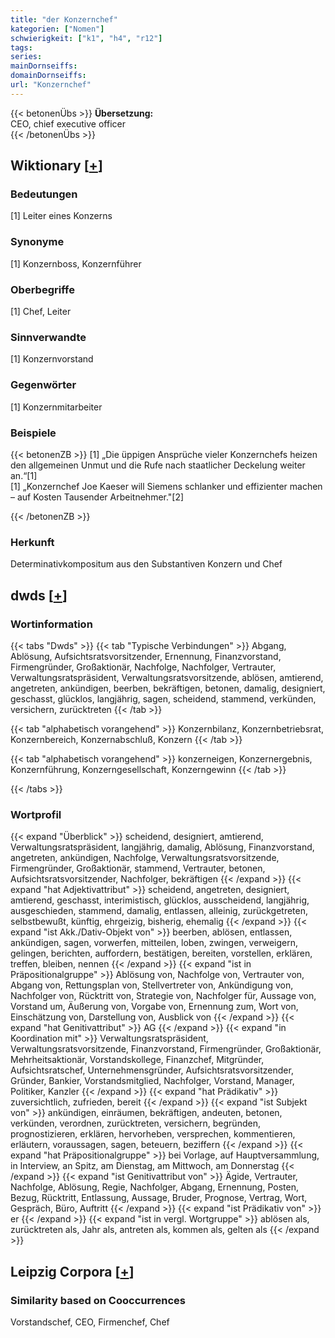 ```yaml
---
title: "der Konzernchef"
kategorien: ["Nomen"]
schwierigkeit: ["k1", "h4", "r12"]
tags:
series:
mainDornseiffs:
domainDornseiffs:
url: "Konzernchef"
---
```


{{< betonenÜbs >}}
**Übersetzung:**  
CEO, chief executive officer  
{{< /betonenÜbs >}}

## Wiktionary [[+](https://de.wiktionary.org/wiki/Konzernchef)]

### Bedeutungen
[1] Leiter eines Konzerns  

### Synonyme
[1] Konzernboss, Konzernführer  

### Oberbegriffe
[1] Chef, Leiter  

### Sinnverwandte
[1] Konzernvorstand  

### Gegenwörter
[1] Konzernmitarbeiter  

### Beispiele
{{< betonenZB >}}
[1] „Die üppigen Ansprüche vieler Konzernchefs heizen den allgemeinen Unmut und die Rufe nach staatlicher Deckelung weiter an.“[1]  
[1] „Konzernchef Joe Kaeser will Siemens schlanker und effizienter machen – auf Kosten Tausender Arbeitnehmer."[2]  

{{< /betonenZB >}}
### Herkunft
Determinativkompositum aus den Substantiven Konzern und Chef  



## dwds [[+](https://www.dwds.de/wb/Konzernchef)]

### Wortinformation
{{< tabs "Dwds" >}}
{{< tab "Typische Verbindungen" >}}
Abgang, Ablösung, Aufsichtsratsvorsitzender, Ernennung, Finanzvorstand, Firmengründer, Großaktionär, Nachfolge, Nachfolger, Vertrauter, Verwaltungsratspräsident, Verwaltungsratsvorsitzende, ablösen, amtierend, angetreten, ankündigen, beerben, bekräftigen, betonen, damalig, designiert, geschasst, glücklos, langjährig, sagen, scheidend, stammend, verkünden, versichern, zurücktreten
{{< /tab >}}

{{< tab "alphabetisch vorangehend" >}}
Konzernbilanz, Konzernbetriebsrat, Konzernbereich, Konzernabschluß, Konzern
{{< /tab >}}

{{< tab "alphabetisch vorangehend" >}}
konzerneigen, Konzernergebnis, Konzernführung, Konzerngesellschaft, Konzerngewinn
{{< /tab >}}

{{< /tabs >}}

### Wortprofil
{{< expand "Überblick" >}} scheidend, designiert, amtierend, Verwaltungsratspräsident, langjährig, damalig, Ablösung, Finanzvorstand, angetreten, ankündigen, Nachfolge, Verwaltungsratsvorsitzende, Firmengründer, Großaktionär, stammend, Vertrauter, betonen, Aufsichtsratsvorsitzender, Nachfolger, bekräftigen {{< /expand >}}
{{< expand "hat Adjektivattribut" >}} scheidend, angetreten, designiert, amtierend, geschasst, interimistisch, glücklos, ausscheidend, langjährig, ausgeschieden, stammend, damalig, entlassen, alleinig, zurückgetreten, selbstbewußt, künftig, ehrgeizig, bisherig, ehemalig {{< /expand >}}
{{< expand "ist Akk./Dativ-Objekt von" >}} beerben, ablösen, entlassen, ankündigen, sagen, vorwerfen, mitteilen, loben, zwingen, verweigern, gelingen, berichten, auffordern, bestätigen, bereiten, vorstellen, erklären, treffen, bleiben, nennen {{< /expand >}}
{{< expand "ist in Präpositionalgruppe" >}} Ablösung von, Nachfolge von, Vertrauter von, Abgang von, Rettungsplan von, Stellvertreter von, Ankündigung von, Nachfolger von, Rücktritt von, Strategie von, Nachfolger für, Aussage von, Vorstand um, Äußerung von, Vorgabe von, Ernennung zum, Wort von, Einschätzung von, Darstellung von, Ausblick von {{< /expand >}}
{{< expand "hat Genitivattribut" >}} AG {{< /expand >}}
{{< expand "in Koordination mit" >}} Verwaltungsratspräsident, Verwaltungsratsvorsitzende, Finanzvorstand, Firmengründer, Großaktionär, Mehrheitsaktionär, Vorstandskollege, Finanzchef, Mitgründer, Aufsichtsratschef, Unternehmensgründer, Aufsichtsratsvorsitzender, Gründer, Bankier, Vorstandsmitglied, Nachfolger, Vorstand, Manager, Politiker, Kanzler {{< /expand >}}
{{< expand "hat Prädikativ" >}} zuversichtlich, zufrieden, bereit {{< /expand >}}
{{< expand "ist Subjekt von" >}} ankündigen, einräumen, bekräftigen, andeuten, betonen, verkünden, verordnen, zurücktreten, versichern, begründen, prognostizieren, erklären, hervorheben, versprechen, kommentieren, erläutern, voraussagen, sagen, beteuern, beziffern {{< /expand >}}
{{< expand "hat Präpositionalgruppe" >}} bei Vorlage, auf Hauptversammlung, in Interview, an Spitz, am Dienstag, am Mittwoch, am Donnerstag {{< /expand >}}
{{< expand "ist Genitivattribut von" >}} Ägide, Vertrauter, Nachfolge, Ablösung, Regie, Nachfolger, Abgang, Ernennung, Posten, Bezug, Rücktritt, Entlassung, Aussage, Bruder, Prognose, Vertrag, Wort, Gespräch, Büro, Auftritt {{< /expand >}}
{{< expand "ist Prädikativ von" >}} er {{< /expand >}}
{{< expand "ist in vergl. Wortgruppe" >}} ablösen als, zurücktreten als, Jahr als, antreten als, kommen als, gelten als {{< /expand >}}

## Leipzig Corpora [[+](https://corpora.uni-leipzig.de/en/res?word=Konzernchef&corpusId=deu_newscrawl-public_2018)]


### Similarity based on Cooccurrences
Vorstandschef, CEO, Firmenchef, Chef

